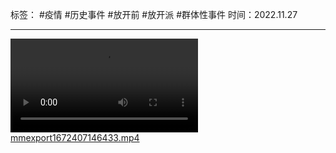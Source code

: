 标签： #疫情 #历史事件 #放开前 #放开派 #群体性事件 
时间：2022.11.27
***
[![mmexport1672407146433.mp4](https://raw.githubusercontent.com/bluntvoice/mypic/main/mmexport1672407146433.mp4)](https://raw.githubusercontent.com/bluntvoice/mypic/main/mmexport1672407146433.mp4)